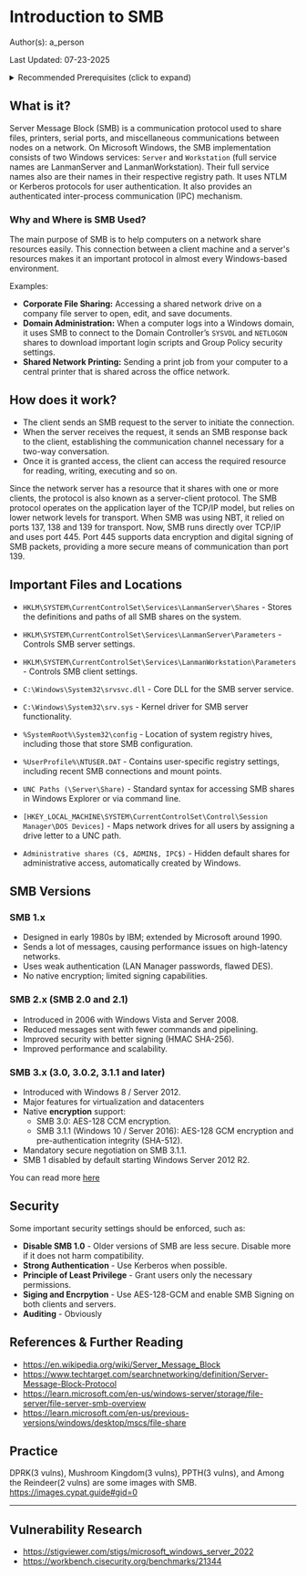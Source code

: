 # Introduction to SMB

Author(s): a_person

Last Updated: 07-23-2025

<details>
<summary>Recommended Prerequisites (click to expand)</summary>
- Basic knowledge of Windows  <br />
- Basic knowledge of Networking
- Basic knowledge of the Registry
</details>

## What is it? 
Server Message Block (SMB) is a communication protocol used to share files, printers, serial ports, and miscellaneous communications between nodes on a network. On Microsoft Windows, the SMB implementation consists of two Windows services: ``Server`` and ``Workstation`` (full service names are LanmanServer and LanmanWorkstation). Their full service names also are their names in their respective registry path. It uses NTLM or Kerberos protocols for user authentication. It also provides an authenticated inter-process communication (IPC) mechanism. 

### Why and Where is SMB Used?

The main purpose of SMB is to help computers on a network share resources easily. This connection between a client machine and a server's resources makes it an important protocol in almost every Windows-based environment.

Examples:

*   **Corporate File Sharing:** Accessing a shared network drive on a company file server to open, edit, and save documents.
*   **Domain Administration:** When a computer logs into a Windows domain, it uses SMB to connect to the Domain Controller’s `SYSVOL` and `NETLOGON` shares to download important login scripts and Group Policy security settings.
*   **Shared Network Printing:** Sending a print job from your computer to a central printer that is shared across the office network.

## How does it work?
- The client sends an SMB request to the server to initiate the connection. 
- When the server receives the request, it sends an SMB response back to the client, establishing the communication channel necessary for a two-way conversation. 
- Once it is granted access, the client can access the required resource for reading, writing, executing and so on. 

Since the network server has a resource that it shares with one or more clients, the protocol is also known as a server-client protocol.
The SMB protocol operates on the application layer of the TCP/IP model, but relies on lower network levels for transport. When SMB was using NBT, it relied on ports 137, 138 and 139 for transport. Now, SMB runs directly over TCP/IP and uses port 445. Port 445 supports data encryption and digital signing of SMB packets, providing a more secure means of communication than port 139.

## Important Files and Locations
 - ``HKLM\SYSTEM\CurrentControlSet\Services\LanmanServer\Shares`` - Stores the definitions and paths of all SMB shares on the system.

 - ``HKLM\SYSTEM\CurrentControlSet\Services\LanmanServer\Parameters`` - Controls SMB server settings.

 - ``HKLM\SYSTEM\CurrentControlSet\Services\LanmanWorkstation\Parameters`` - Controls SMB client settings.

 - ``C:\Windows\System32\srvsvc.dll`` - Core DLL for the SMB server service.

 - ``C:\Windows\System32\srv.sys`` - Kernel driver for SMB server functionality.

 - ``%SystemRoot%\System32\config`` - Location of system registry hives, including those that store SMB configuration.

 - ``%UserProfile%\NTUSER.DAT`` - Contains user-specific registry settings, including recent SMB connections and mount points.

 - ``UNC Paths (\Server\Share)`` - Standard syntax for accessing SMB shares in Windows Explorer or via command line.

 - ``[HKEY_LOCAL_MACHINE\SYSTEM\CurrentControlSet\Control\Session Manager\DOS Devices]`` - Maps network drives for all users by assigning a drive letter to a UNC path.

 - ``Administrative shares (C$, ADMIN$, IPC$)`` - Hidden default shares for administrative access, automatically created by Windows.
## SMB Versions

### SMB 1.x 
- Designed in early 1980s by IBM; extended by Microsoft around 1990.
- Sends a lot of messages, causing performance issues on high-latency networks.
- Uses weak authentication (LAN Manager passwords, flawed DES).
- No native encryption; limited signing capabilities.

### SMB 2.x (SMB 2.0 and 2.1)
- Introduced in 2006 with Windows Vista and Server 2008.
- Reduced messages sent with fewer commands and pipelining.
- Improved security with better signing (HMAC SHA-256).
- Improved performance and scalability.

### SMB 3.x (3.0, 3.0.2, 3.1.1 and later)
- Introduced with Windows 8 / Server 2012.
- Major features for virtualization and datacenters
- Native **encryption** support:
  - SMB 3.0: AES-128 CCM encryption.
  - SMB 3.1.1 (Windows 10 / Server 2016): AES-128 GCM encryption and pre-authentication integrity (SHA-512).
- Mandatory secure negotiation on SMB 3.1.1.
- SMB 1 disabled by default starting Windows Server 2012 R2.

You can read more [here](https://en.wikipedia.org/wiki/Server_Message_Block#History)

## Security
Some important security settings should be enforced, such as:

- **Disable SMB 1.0** - Older versions of SMB are less secure. Disable more if it does not harm compatibility.
- **Strong Authentication** - Use Kerberos when possible.
- **Principle of Least Privilege** - Grant users only the necessary permissions.
- **Siging and Encrpytion** - Use AES-128-GCM and enable SMB Signing on both clients and servers.
- **Auditing** - Obviously


## References & Further Reading
- https://en.wikipedia.org/wiki/Server_Message_Block
- https://www.techtarget.com/searchnetworking/definition/Server-Message-Block-Protocol
- https://learn.microsoft.com/en-us/windows-server/storage/file-server/file-server-smb-overview
- https://learn.microsoft.com/en-us/previous-versions/windows/desktop/mscs/file-share

## Practice
DPRK(3 vulns), Mushroom Kingdom(3 vulns), PPTH(3 vulns), and Among the Reindeer(2 vulns) are some images with SMB.
https://images.cypat.guide#gid=0

___
## Vulnerability Research
- https://stigviewer.com/stigs/microsoft_windows_server_2022
- https://workbench.cisecurity.org/benchmarks/21344
